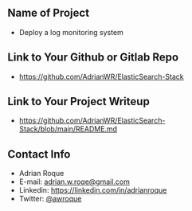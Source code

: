 ## Name of Project 
* Deploy a log monitoring system  

## Link to Your Github or Gitlab Repo
* https://github.com/AdrianWR/ElasticSearch-Stack

## Link to Your Project Writeup
* https://github.com/AdrianWR/ElasticSearch-Stack/blob/main/README.md

## Contact Info
* Adrian Roque
* E-mail: adrian.w.roqe@gmail.com
* Linkedin: https://linkedin.com/in/adrianroque
* Twitter: [@awroque](https://twitter.com/awroque) 
